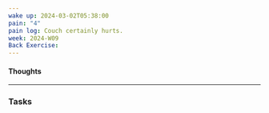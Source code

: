 ```yaml
---
wake up: 2024-03-02T05:38:00
pain: "4"
pain log: Couch certainly hurts.
week: 2024-W09
Back Exercise:
---
```

#### Thoughts



-----
### Tasks 